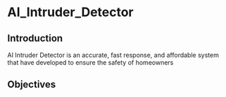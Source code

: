 # AI_Intruder_Detector

## Introduction
AI Intruder Detector is an accurate, fast response, and affordable system that have developed to ensure the safety of homeowners

## Objectives
